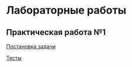 # Лабораторные работы
## Практическая работа №1
[Постановка задачи](https://github.com/Artivaa/C-Sharp-Labs/blob/master/docs/%D0%9F%D0%BE%D1%81%D1%82%D0%B0%D0%BD%D0%BE%D0%B2%D0%BA%D0%B0%20%D0%B7%D0%B0%D0%B4%D0%B0%D1%87%D0%B8%20%E2%84%961.pdf)

[Тесты](https://github.com/Artivaa/C-Sharp-Labs/raw/refs/heads/master/docs/%D0%A2%D0%B5%D1%81%D1%82%D1%8B%20%E2%84%961.xlsx)
